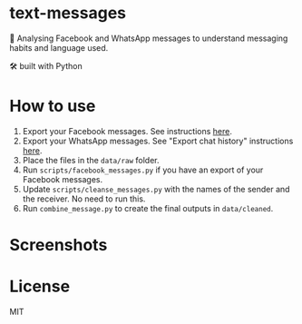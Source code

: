 # text-messages
💬 Analysing Facebook and WhatsApp messages to understand messaging habits and language used. 

🛠 built with Python

# How to use
 1. Export your Facebook messages. See instructions [here](https://www.facebook.com/help/212802592074644/?ref=u2u).
 2. Export your WhatsApp messages. See "Export chat history" instructions [here](https://faq.whatsapp.com/android/chats/how-to-save-your-chat-history/?lang=en). 
 3. Place the files in the `data/raw` folder.
 4. Run `scripts/facebook_messages.py` if you have an export of your Facebook messages.
 5. Update `scripts/cleanse_messages.py` with the names of the sender and the receiver. No need to run this.
 6. Run `combine_message.py` to create the final outputs in `data/cleaned`.

# Screenshots


# License
MIT
